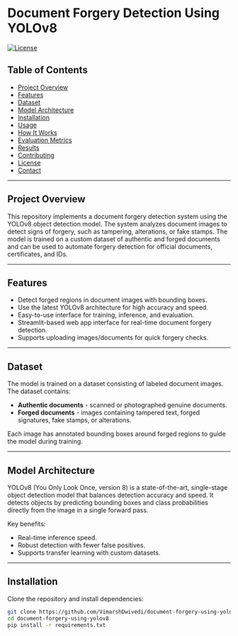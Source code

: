 # Document Forgery Detection Using YOLOv8

[![License](https://img.shields.io/badge/License-MIT-blue.svg)](LICENSE)

## Table of Contents
- [Project Overview](#project-overview)
- [Features](#features)
- [Dataset](#dataset)
- [Model Architecture](#model-architecture)
- [Installation](#installation)
- [Usage](#usage)
- [How It Works](#how-it-works)
- [Evaluation Metrics](#evaluation-metrics)
- [Results](#results)
- [Contributing](#contributing)
- [License](#license)
- [Contact](#contact)

---

## Project Overview

This repository implements a document forgery detection system using the YOLOv8 object detection model. The system analyzes document images to detect signs of forgery, such as tampering, alterations, or fake stamps. The model is trained on a custom dataset of authentic and forged documents and can be used to automate forgery detection for official documents, certificates, and IDs.

---

## Features

- Detect forged regions in document images with bounding boxes.
- Use the latest YOLOv8 architecture for high accuracy and speed.
- Easy-to-use interface for training, inference, and evaluation.
- Streamlit-based web app interface for real-time document forgery detection.
- Supports uploading images/documents for quick forgery checks.

---

## Dataset

The model is trained on a dataset consisting of labeled document images. The dataset contains:

- **Authentic documents** - scanned or photographed genuine documents.
- **Forged documents** - images containing tampered text, forged signatures, fake stamps, or alterations.

Each image has annotated bounding boxes around forged regions to guide the model during training.

---

## Model Architecture

YOLOv8 (You Only Look Once, version 8) is a state-of-the-art, single-stage object detection model that balances detection accuracy and speed. It detects objects by predicting bounding boxes and class probabilities directly from the image in a single forward pass.

Key benefits:

- Real-time inference speed.
- Robust detection with fewer false positives.
- Supports transfer learning with custom datasets.

---

## Installation

Clone the repository and install dependencies:

```bash
git clone https://github.com/VimarshDwivedi/document-forgery-using-yolov8.git
cd document-forgery-using-yolov8
pip install -r requirements.txt
